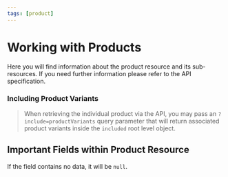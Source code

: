 ```yaml
---
tags: [product]
---
```


# Working with Products

Here you will find information about the product resource and its sub-resources. If you need further information please refer to the API specification.

<!-- theme: info -->
### Including Product Variants
> When retrieving the individual product via the API, you may pass an `?include=productVariants` query parameter that will return associated product variants inside the `included` root level object. 

## Important Fields within Product Resource

If the field contains no data, it will be `null`.